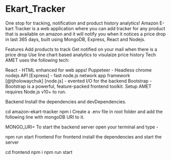 # Ekart_Tracker
One stop for tracking, notification and product history analytics!
Amazon E-kart Tracker is a web application where you can add tracker for any product that is available on amazon and it will notify you when it notices a price drop in last 365 days, built using MongoDB, Express, React and Nodejs.

Features
Add products to track
Get notified on your mail when there is a price drop
Use line chart based analytics to visulaize price history
Tech
AMET uses the following tech:

React - HTML enhanced for web apps!
Puppeteer - Headless chrome nodejs API
[Express] - fast node.js network app framework [@tjholowaychuk]
[node.js] - evented I/O for the backend
Bootstrap - Bootstrap is a powerful, feature-packed frontend toolkit.
Setup
AMET requires Node.js v10+ to run.

Backend
Install the dependencies and devDependencies.

cd amazon-ekart-tracker
npm i
Create a .env file in root folder and add the following line with mongoDB URI to it.

MONGO_URI=<mongoDB connection URL>
To start the backend server open your terminal and type -

npm run start
Frontend
For frontend install the dependencies and start the server

cd frontend
npm i
npm run start
